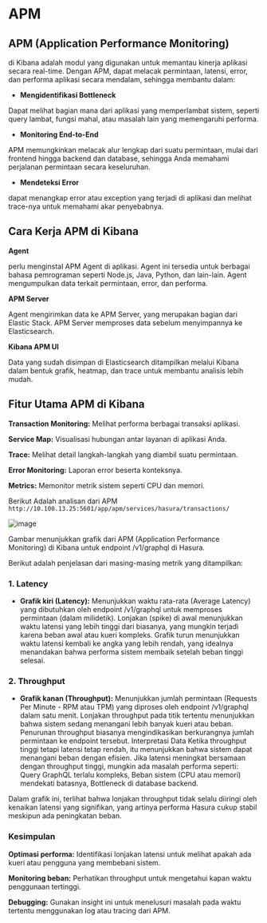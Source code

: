 # APM

## **APM (Application Performance Monitoring)** 
di Kibana adalah modul yang digunakan untuk memantau kinerja aplikasi secara real-time. Dengan APM, dapat melacak permintaan, latensi, error, dan performa aplikasi secara mendalam, sehingga membantu dalam:

* **Mengidentifikasi Bottleneck**
  
Dapat melihat bagian mana dari aplikasi yang memperlambat sistem, seperti query lambat, fungsi mahal, atau masalah lain yang memengaruhi performa.

* **Monitoring End-to-End**

APM memungkinkan melacak alur lengkap dari suatu permintaan, mulai dari frontend hingga backend dan database, sehingga Anda memahami perjalanan permintaan secara keseluruhan.

* **Mendeteksi Error**

dapat menangkap error atau exception yang terjadi di aplikasi dan melihat trace-nya untuk memahami akar penyebabnya.

## **Cara Kerja APM di Kibana**

**Agent**

perlu menginstal APM Agent di aplikasi. Agent ini tersedia untuk berbagai bahasa pemrograman seperti Node.js, Java, Python, dan lain-lain. Agent mengumpulkan data terkait permintaan, error, dan performa.

**APM Server**

Agent mengirimkan data ke APM Server, yang merupakan bagian dari Elastic Stack. APM Server memproses data sebelum menyimpannya ke Elasticsearch.

**Kibana APM UI**

Data yang sudah disimpan di Elasticsearch ditampilkan melalui Kibana dalam bentuk grafik, heatmap, dan trace untuk membantu analisis lebih mudah.

## **Fitur Utama APM di Kibana**

**Transaction Monitoring:** Melihat performa berbagai transaksi aplikasi.

**Service Map:** Visualisasi hubungan antar layanan di aplikasi Anda.

**Trace:** Melihat detail langkah-langkah yang diambil suatu permintaan.

**Error Monitoring:** Laporan error beserta konteksnya.

**Metrics:** Memonitor metrik sistem seperti CPU dan memori.

Berikut Adalah analisan dari APM
`http://10.100.13.25:5601/app/apm/services/hasura/transactions/`

![image](https://github.com/user-attachments/assets/fdcd6db0-1839-41d1-9be7-762a6a8b3629)

Gambar menunjukkan grafik dari APM (Application Performance Monitoring) di Kibana untuk endpoint /v1/graphql di Hasura. 

Berikut adalah penjelasan dari masing-masing metrik yang ditampilkan:

### **1. Latency**

* **Grafik kiri (Latency):**
Menunjukkan waktu rata-rata (Average Latency) yang dibutuhkan oleh endpoint /v1/graphql untuk memproses permintaan (dalam milidetik).
Lonjakan (spike) di awal menunjukkan waktu latensi yang lebih tinggi dari biasanya, yang mungkin terjadi karena beban awal atau kueri kompleks.
Grafik turun menunjukkan waktu latensi kembali ke angka yang lebih rendah, yang idealnya menandakan bahwa performa sistem membaik setelah beban tinggi selesai.

### **2. Throughput**

* **Grafik kanan (Throughput):**
Menunjukkan jumlah permintaan (Requests Per Minute - RPM atau TPM) yang diproses oleh endpoint /v1/graphql dalam satu menit. Lonjakan throughput pada titik tertentu menunjukkan bahwa sistem sedang menangani lebih banyak kueri atau beban. Penurunan throughput biasanya mengindikasikan berkurangnya jumlah permintaan ke endpoint tersebut. Interpretasi Data Ketika throughput tinggi tetapi latensi tetap rendah, itu menunjukkan bahwa sistem dapat menangani beban dengan efisien. Jika latensi meningkat bersamaan dengan throughput tinggi, mungkin ada
masalah performa seperti: Query GraphQL terlalu kompleks, Beban sistem (CPU atau memori) mendekati batasnya, Bottleneck di database backend.

Dalam grafik ini, terlihat bahwa lonjakan throughput tidak selalu diiringi oleh kenaikan latensi yang signifikan, yang artinya performa Hasura cukup stabil meskipun ada peningkatan beban.

### **Kesimpulan**

**Optimasi performa:** Identifikasi lonjakan latensi untuk melihat apakah ada kueri atau pengguna yang membebani sistem.

**Monitoring beban:** Perhatikan throughput untuk mengetahui kapan waktu penggunaan tertinggi.

**Debugging:** Gunakan insight ini untuk menelusuri masalah pada waktu tertentu menggunakan log atau tracing dari APM.

